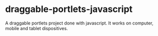 # draggable-portlets-javascript
A draggable portlets project done with javascript. It works on computer, mobile and tablet dispositives.
